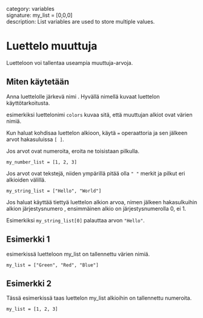 category: variables  
signature: my_list = [0,0,0]  
description: List variables are used to store multiple values.  

# Luettelo muuttuja

Luetteloon voi tallentaa useampia muuttuja-arvoja.

## Miten käytetään

Anna luettelolle järkevä nimi . Hyvällä nimellä kuvaat luettelon käyttötarkoitusta.

esimerkiksi luettelonimi `colors` kuvaa sitä, että muuttujan alkiot ovat värien nimiä.

Kun haluat kohdisaa luettelon alkioon, käytä `=` operaattoria ja sen jälkeen arvot hakasuluissa `[ ]`.

Jos arvot ovat numeroita, eroita ne toisistaan pilkulla.

`my_number_list = [1, 2, 3]`

Jos arvot ovat tekstejä, niiden ympärillä pitää olla `" "` merkit ja pilkut eri alkioiden välillä.

`my_string_list = ["Hello", "World"]`

Jos haluat käyttää tiettyä luettelon alkion arvoa, nimen jälkeen hakasulkuihin alkion järjestysnumero , ensimmäinen alkio on järjestysnumerolla 0, ei 1.

Esimerkiksi `my_string_list[0]` palauttaa arvon `"Hello"`.

## Esimerkki 1

esimerkissä luetteloon my_list on tallennettu värien nimiä.

```don
my_list = ["Green", "Red", "Blue"]
```

## Esimerkki 2

Tässä esimerkissä taas luettelon my_list alkioihin on tallennettu numeroita.

```don
my_list = [1, 2, 3]
```

<advanced>
</advanced>

